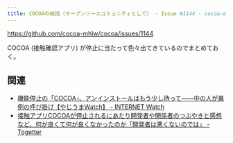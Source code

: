 ```yaml
---
title: COCOAの総括（オープンソースコミュニティとして） · Issue #1144 · cocoa-mhlw/cocoa
---
```


https://github.com/cocoa-mhlw/cocoa/issues/1144

COCOA (接触確認アプリ) が停止に当たって色々出てきているのでまとめておく。

## 関連

- [機能停止の「COCOA」、アンインストールはもう少し待って――中の人が異例の呼び掛け【やじうまWatch】 - INTERNET Watch](https://internet.watch.impress.co.jp/docs/yajiuma/1440132.html)
- [接触アプリCOCOAが停止されるにあたり開発者や関係者のつぶやきと感想など、何が良くて何が良くなかったのか「開発者は悪くないのでは」 - Togetter](https://togetter.com/li/1944456)
